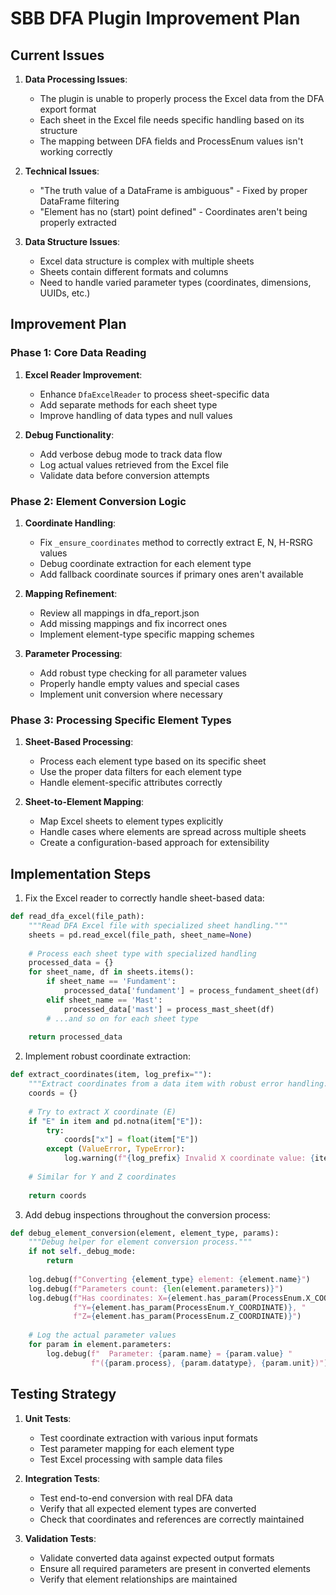 # SBB DFA Plugin Improvement Plan

## Current Issues

1. **Data Processing Issues**:
   - The plugin is unable to properly process the Excel data from the DFA export format
   - Each sheet in the Excel file needs specific handling based on its structure
   - The mapping between DFA fields and ProcessEnum values isn't working correctly

2. **Technical Issues**:
   - "The truth value of a DataFrame is ambiguous" - Fixed by proper DataFrame filtering
   - "Element has no (start) point defined" - Coordinates aren't being properly extracted

3. **Data Structure Issues**:
   - Excel data structure is complex with multiple sheets
   - Sheets contain different formats and columns
   - Need to handle varied parameter types (coordinates, dimensions, UUIDs, etc.)

## Improvement Plan

### Phase 1: Core Data Reading

1. **Excel Reader Improvement**:
   - Enhance `DfaExcelReader` to process sheet-specific data
   - Add separate methods for each sheet type
   - Improve handling of data types and null values

2. **Debug Functionality**:
   - Add verbose debug mode to track data flow
   - Log actual values retrieved from the Excel file
   - Validate data before conversion attempts

### Phase 2: Element Conversion Logic

1. **Coordinate Handling**:
   - Fix `_ensure_coordinates` method to correctly extract E, N, H-RSRG values
   - Debug coordinate extraction for each element type
   - Add fallback coordinate sources if primary ones aren't available

2. **Mapping Refinement**:
   - Review all mappings in dfa_report.json
   - Add missing mappings and fix incorrect ones
   - Implement element-type specific mapping schemes

3. **Parameter Processing**:
   - Add robust type checking for all parameter values
   - Properly handle empty values and special cases
   - Implement unit conversion where necessary

### Phase 3: Processing Specific Element Types

1. **Sheet-Based Processing**:
   - Process each element type based on its specific sheet
   - Use the proper data filters for each element type
   - Handle element-specific attributes correctly

2. **Sheet-to-Element Mapping**:
   - Map Excel sheets to element types explicitly
   - Handle cases where elements are spread across multiple sheets
   - Create a configuration-based approach for extensibility

## Implementation Steps

1. Fix the Excel reader to correctly handle sheet-based data:
```python
def read_dfa_excel(file_path):
    """Read DFA Excel file with specialized sheet handling."""
    sheets = pd.read_excel(file_path, sheet_name=None)
    
    # Process each sheet type with specialized handling
    processed_data = {}
    for sheet_name, df in sheets.items():
        if sheet_name == 'Fundament':
            processed_data['fundament'] = process_fundament_sheet(df)
        elif sheet_name == 'Mast':
            processed_data['mast'] = process_mast_sheet(df)
        # ...and so on for each sheet type
    
    return processed_data
```

2. Implement robust coordinate extraction:
```python
def extract_coordinates(item, log_prefix=""):
    """Extract coordinates from a data item with robust error handling."""
    coords = {}
    
    # Try to extract X coordinate (E)
    if "E" in item and pd.notna(item["E"]):
        try:
            coords["x"] = float(item["E"])
        except (ValueError, TypeError):
            log.warning(f"{log_prefix} Invalid X coordinate value: {item['E']}")
    
    # Similar for Y and Z coordinates
    
    return coords
```

3. Add debug inspections throughout the conversion process:
```python
def debug_element_conversion(element, element_type, params):
    """Debug helper for element conversion process."""
    if not self._debug_mode:
        return
    
    log.debug(f"Converting {element_type} element: {element.name}")
    log.debug(f"Parameters count: {len(element.parameters)}")
    log.debug(f"Has coordinates: X={element.has_param(ProcessEnum.X_COORDINATE)}, "
              f"Y={element.has_param(ProcessEnum.Y_COORDINATE)}, "
              f"Z={element.has_param(ProcessEnum.Z_COORDINATE)}")
    
    # Log the actual parameter values
    for param in element.parameters:
        log.debug(f"  Parameter: {param.name} = {param.value} "
                  f"({param.process}, {param.datatype}, {param.unit})")
```

## Testing Strategy

1. **Unit Tests**:
   - Test coordinate extraction with various input formats
   - Test parameter mapping for each element type
   - Test Excel processing with sample data files

2. **Integration Tests**:
   - Test end-to-end conversion with real DFA data
   - Verify that all expected element types are converted
   - Check that coordinates and references are correctly maintained

3. **Validation Tests**:
   - Validate converted data against expected output formats
   - Ensure all required parameters are present in converted elements
   - Verify that element relationships are maintained